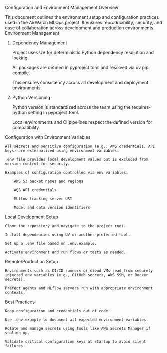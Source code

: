 Configuration and Environment Management Overview

This document outlines the environment setup and configuration practices used in the
AirWatch MLOps project. It ensures reproducibility, security, and ease of collaboration
across development and production environments. Environment Management

1. Dependency Management

   Project uses UV for deterministic Python dependency resolution and locking.

   All packages are defined in pyproject.toml and resolved via uv pip compile.

   This ensures consistency across all development and deployment environments.

1. Python Versioning

   Python version is standardized across the team using the requires-python setting in
   pyproject.toml.

   Local environments and CI pipelines respect the defined version for compatibility.

Configuration with Environment Variables

```
All secrets and sensitive configuration (e.g., AWS credentials, API keys) are externalized using environment variables.

.env file provides local development values but is excluded from version control for security.

Examples of configuration controlled via env variables:

    AWS S3 bucket names and regions

    AQS API credentials

    MLflow tracking server URI

    Model and data version identifiers
```

Local Development Setup

```
Clone the repository and navigate to the project root.

Install dependencies using UV or another preferred tool.

Set up a .env file based on .env.example.

Activate environment and run flows or tests as needed.
```

Remote/Production Setup

```
Environments such as CI/CD runners or cloud VMs read from securely injected env variables (e.g., GitHub secrets, AWS SSM, or Docker secrets).

Prefect agents and MLflow servers run with appropriate environment contexts.
```

Best Practices

```
Keep configuration and credentials out of code.

Use .env.example to document all expected environment variables.

Rotate and manage secrets using tools like AWS Secrets Manager if scaling up.

Validate critical configuration keys at startup to avoid silent failures.
```

